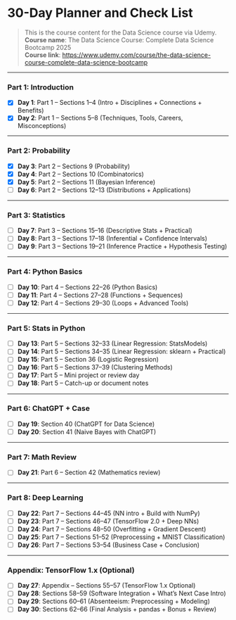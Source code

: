 # 30-Day Planner and Check List
> This is the course content for the Data Science course via Udemy. <br>
> **Course name**: The Data Science Course: Complete Data Science Bootcamp 2025 <br>
> **Course link**: https://www.udemy.com/course/the-data-science-course-complete-data-science-bootcamp <br>
***
### Part 1: Introduction
- [x] **Day 1**: Part 1 – Sections 1–4 (Intro + Disciplines + Connections + Benefits)  
- [x] **Day 2**: Part 1 – Sections 5–8 (Techniques, Tools, Careers, Misconceptions)  
***
### Part 2: Probability
- [x] **Day 3**: Part 2 – Sections 9 (Probability)  
- [x] **Day 4**: Part 2 – Sections 10 (Combinatorics)  
- [x] **Day 5**: Part 2 – Sections 11 (Bayesian Inference)
- [ ] **Day 6**: Part 2 – Sections 12–13 (Distributions + Applications)  
***
### Part 3: Statistics
- [ ] **Day 7**: Part 3 – Sections 15–16 (Descriptive Stats + Practical)  
- [ ] **Day 8**: Part 3 – Sections 17–18 (Inferential + Confidence Intervals)  
- [ ] **Day 9**: Part 3 – Sections 19–21 (Inference Practice + Hypothesis Testing)  
***
### Part 4: Python Basics
- [ ] **Day 10**: Part 4 – Sections 22–26 (Python Basics)  
- [ ] **Day 11**: Part 4 – Sections 27–28 (Functions + Sequences)  
- [ ] **Day 12**: Part 4 – Sections 29–30 (Loops + Advanced Tools)  
***             
### Part 5: Stats in Python
- [ ] **Day 13**: Part 5 – Sections 32–33 (Linear Regression: StatsModels)  
- [ ] **Day 14**: Part 5 – Sections 34–35 (Linear Regression: sklearn + Practical)  
- [ ] **Day 15**: Part 5 – Section 36 (Logistic Regression)  
- [ ] **Day 16**: Part 5 – Sections 37–39 (Clustering Methods)  
- [ ] **Day 17**: Part 5 – Mini project or review day  
- [ ] **Day 18**: Part 5 – Catch-up or document notes  
***
### Part 6: ChatGPT + Case
- [ ] **Day 19**: Section 40 (ChatGPT for Data Science)  
- [ ] **Day 20**: Section 41 (Naive Bayes with ChatGPT)  
***
### Part 7: Math Review
- [ ] **Day 21**: Part 6 – Section 42 (Mathematics review)  
***
### Part 8: Deep Learning
- [ ] **Day 22**: Part 7 – Sections 44–45 (NN intro + Build with NumPy)  
- [ ] **Day 23**: Part 7 – Sections 46–47 (TensorFlow 2.0 + Deep NNs)  
- [ ] **Day 24**: Part 7 – Sections 48–50 (Overfitting + Gradient Descent)  
- [ ] **Day 25**: Part 7 – Sections 51–52 (Preprocessing + MNIST Classification)  
- [ ] **Day 26**: Part 7 – Sections 53–54 (Business Case + Conclusion)  
***
### Appendix: TensorFlow 1.x (Optional)
- [ ] **Day 27**: Appendix – Sections 55–57 (TensorFlow 1.x Optional)  
- [ ] **Day 28**: Sections 58–59 (Software Integration + What’s Next Case Intro)  
- [ ] **Day 29**: Sections 60–61 (Absenteeism: Preprocessing + Modeling)  
- [ ] **Day 30**: Sections 62–66 (Final Analysis + pandas + Bonus + Review)
